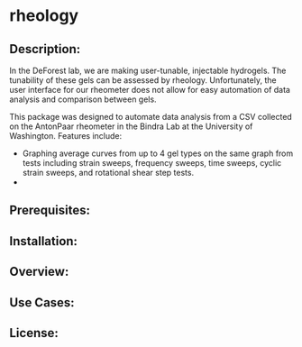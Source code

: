 # rheology

## Description:
In the DeForest lab, we are making user-tunable, injectable hydrogels. The tunability of these gels can be assessed by rheology. Unfortunately, the user interface for our rheometer does not allow for easy automation of data analysis and comparison between gels.

This package was designed to automate data analysis from a CSV collected on the AntonPaar rheometer in the Bindra Lab at the University of Washington. Features include:

- Graphing average curves from up to 4 gel types on the same graph from tests including strain sweeps, frequency sweeps, time sweeps, cyclic strain sweeps, and rotational shear step tests.
- 

## Prerequisites:

## Installation:

## Overview:

## Use Cases:

## License:
